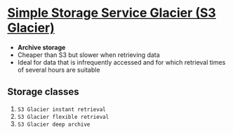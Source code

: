 # [Simple Storage Service Glacier (S3 Glacier)](https://aws.amazon.com/s3/storage-classes/glacier)

- **Archive storage**
- Cheaper than S3 but slower when retrieving data
- Ideal for data that is infrequently accessed and for which retrieval times of several hours are suitable

## Storage classes

1. `S3 Glacier instant retrieval`
2. `S3 Glacier flexible retrieval`
3. `S3 Glacier deep archive`
